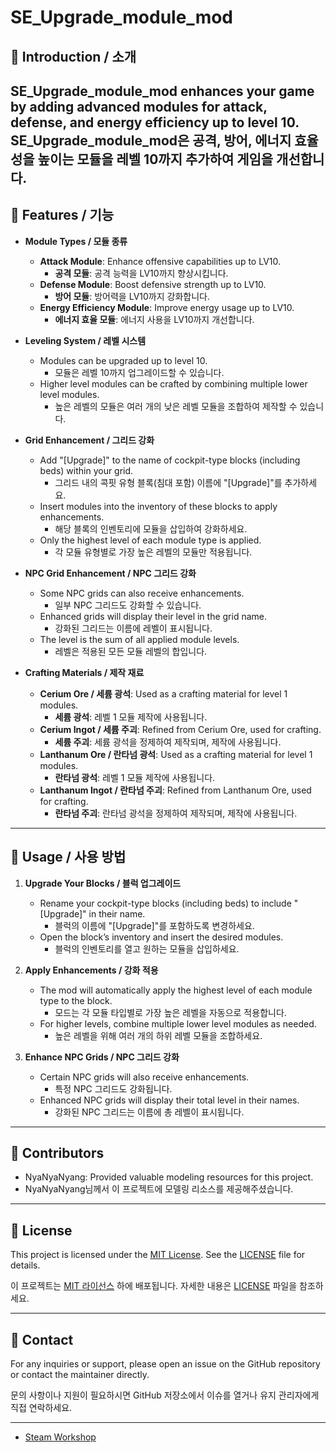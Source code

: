 # SE_Upgrade_module_mod

## 📄 Introduction / 소개

**SE_Upgrade_module_mod** enhances your game by adding advanced modules for attack, defense, and energy efficiency up to level 10.
**SE_Upgrade_module_mod**은 공격, 방어, 에너지 효율성을 높이는 모듈을 레벨 10까지 추가하여 게임을 개선합니다.
---

## 🌟 Features / 기능

- **Module Types / 모듈 종류**
  - **Attack Module**: Enhance offensive capabilities up to LV10.
    - **공격 모듈**: 공격 능력을 LV10까지 향상시킵니다.
  - **Defense Module**: Boost defensive strength up to LV10.
    - **방어 모듈**: 방어력을 LV10까지 강화합니다.
  - **Energy Efficiency Module**: Improve energy usage up to LV10.
    - **에너지 효율 모듈**: 에너지 사용을 LV10까지 개선합니다.

- **Leveling System / 레벨 시스템**
  - Modules can be upgraded up to level 10.
    - 모듈은 레벨 10까지 업그레이드할 수 있습니다.
  - Higher level modules can be crafted by combining multiple lower level modules.
    - 높은 레벨의 모듈은 여러 개의 낮은 레벨 모듈을 조합하여 제작할 수 있습니다.

- **Grid Enhancement / 그리드 강화**
  - Add "[Upgrade]" to the name of cockpit-type blocks (including beds) within your grid.
    - 그리드 내의 콕핏 유형 블록(침대 포함) 이름에 "[Upgrade]"를 추가하세요.
  - Insert modules into the inventory of these blocks to apply enhancements.
    - 해당 블록의 인벤토리에 모듈을 삽입하여 강화하세요.
  - Only the highest level of each module type is applied.
    - 각 모듈 유형별로 가장 높은 레벨의 모듈만 적용됩니다.

- **NPC Grid Enhancement / NPC 그리드 강화**
  - Some NPC grids can also receive enhancements.
    - 일부 NPC 그리드도 강화할 수 있습니다.
  - Enhanced grids will display their level in the grid name.
    - 강화된 그리드는 이름에 레벨이 표시됩니다.
  - The level is the sum of all applied module levels.
    - 레벨은 적용된 모든 모듈 레벨의 합입니다.

- **Crafting Materials / 제작 재료**
  - **Cerium Ore / 세륨 광석**: Used as a crafting material for level 1 modules.
    - **세륨 광석**: 레벨 1 모듈 제작에 사용됩니다.
  - **Cerium Ingot / 세륨 주괴**: Refined from Cerium Ore, used for crafting.
    - **세륨 주괴**: 세륨 광석을 정제하여 제작되며, 제작에 사용됩니다.
  - **Lanthanum Ore / 란타넘 광석**: Used as a crafting material for level 1 modules.
    - **란타넘 광석**: 레벨 1 모듈 제작에 사용됩니다.
  - **Lanthanum Ingot / 란타넘 주괴**: Refined from Lanthanum Ore, used for crafting.
    - **란타넘 주괴**: 란타넘 광석을 정제하여 제작되며, 제작에 사용됩니다.

---

## 🚀 Usage / 사용 방법

1. **Upgrade Your Blocks / 블럭 업그레이드**
   - Rename your cockpit-type blocks (including beds) to include "[Upgrade]" in their name.
     - 블럭의 이름에 "[Upgrade]"를 포함하도록 변경하세요.
   - Open the block’s inventory and insert the desired modules.
     - 블럭의 인벤토리를 열고 원하는 모듈을 삽입하세요.

2. **Apply Enhancements / 강화 적용**
   - The mod will automatically apply the highest level of each module type to the block.
     - 모드는 각 모듈 타입별로 가장 높은 레벨을 자동으로 적용합니다.
   - For higher levels, combine multiple lower level modules as needed.
     - 높은 레벨을 위해 여러 개의 하위 레벨 모듈을 조합하세요.

3. **Enhance NPC Grids / NPC 그리드 강화**
   - Certain NPC grids will also receive enhancements.
     - 특정 NPC 그리드도 강화됩니다.
   - Enhanced NPC grids will display their total level in their names.
     - 강화된 NPC 그리드는 이름에 총 레벨이 표시됩니다.
---
## 🙌 Contributors
   - NyaNyaNyang: Provided valuable modeling resources for this project.
   - NyaNyaNyang님께서 이 프로젝트에 모델링 리소스를 제공해주셨습니다.
---


## 📜 License

This project is licensed under the [MIT License](LICENSE). See the [LICENSE](LICENSE) file for details.

이 프로젝트는 [MIT 라이선스](LICENSE) 하에 배포됩니다. 자세한 내용은 [LICENSE](LICENSE) 파일을 참조하세요.

---

## 📧 Contact

For any inquiries or support, please open an issue on the GitHub repository or contact the maintainer directly.

문의 사항이나 지원이 필요하시면 GitHub 저장소에서 이슈를 열거나 유지 관리자에게 직접 연락하세요.

---


- [Steam Workshop](https://steamcommunity.com/sharedfiles/filedetails/?id=3341019311)





